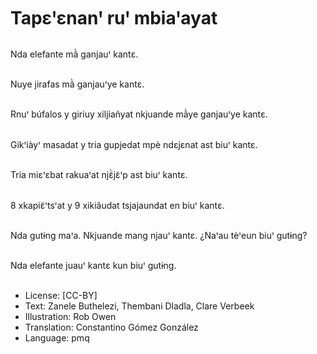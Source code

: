 # Tapɛꞌɛnanꞌ ruꞌ mbiaꞌayat

##
Nda elefante mã̀ ganjauꞌ kantɛ.

##
Nuye jirafas mã̀ ganjauꞌye kantɛ.

##
Rnuꞌ búfalos y giriuy xiljiañyat nkjuande mã̀ye ganjauꞌye kantɛ.

##
Gikꞌiàyꞌ masadat y tria gupjedat mpè ndɛjɛnat ast biuꞌ kantɛ.

##
Tria miɛꞌɛbat rakuaꞌat njɛ̃̀jɛ̃ꞌp ast biuꞌ kantɛ.

##
8 xkapiɛ̃ꞌtsꞌat y 9 xikiãudat tsjajaundat en biuꞌ kantɛ.

##
Nda gutɨng maꞌa. Nkjuande mang njauꞌ kantɛ. ¿Naꞌau tèꞌeun biuꞌ gutɨng?

##
Nda elefante juauꞌ kantɛ kun biuꞌ gutɨng.

##
* License: [CC-BY]
* Text: Zanele Buthelezi, Thembani Dladla, Clare Verbeek
* Illustration: Rob Owen
* Translation: Constantino Gómez González
* Language: pmq
